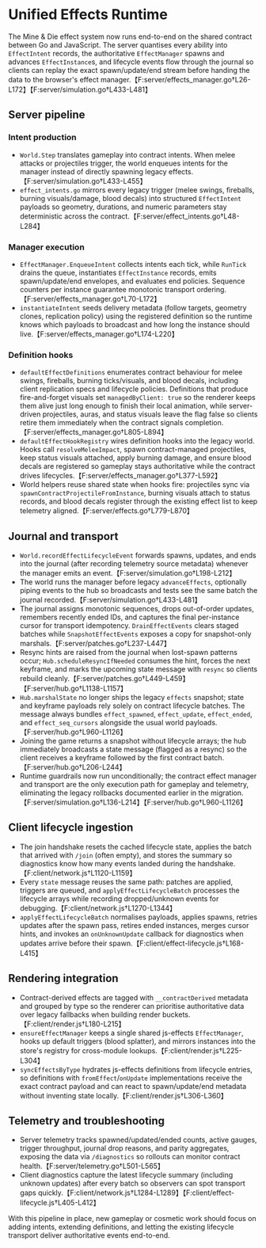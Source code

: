 # Unified Effects Runtime

The Mine & Die effect system now runs end-to-end on the shared contract between
Go and JavaScript. The server quantises every ability into `EffectIntent`
records, the authoritative `EffectManager` spawns and advances
`EffectInstance`s, and lifecycle events flow through the journal so clients can
replay the exact spawn/update/end stream before handing the data to the
browser's effect manager.【F:server/effects_manager.go†L26-L172】【F:server/simulation.go†L433-L481】

## Server pipeline

### Intent production
- `World.Step` translates gameplay into contract intents. When melee attacks or
  projectiles trigger, the world enqueues intents for the manager instead of
  directly spawning legacy effects.【F:server/simulation.go†L433-L455】
- `effect_intents.go` mirrors every legacy trigger (melee swings, fireballs,
  burning visuals/damage, blood decals) into structured `EffectIntent`
  payloads so geometry, durations, and numeric parameters stay deterministic
  across the contract.【F:server/effect_intents.go†L48-L284】

### Manager execution
- `EffectManager.EnqueueIntent` collects intents each tick, while
  `RunTick` drains the queue, instantiates `EffectInstance` records, emits
  spawn/update/end envelopes, and evaluates end policies. Sequence counters per
  instance guarantee monotonic transport ordering.【F:server/effects_manager.go†L70-L172】
- `instantiateIntent` seeds delivery metadata (follow targets, geometry clones,
  replication policy) using the registered definition so the runtime knows which
  payloads to broadcast and how long the instance should live.【F:server/effects_manager.go†L174-L220】

### Definition hooks
- `defaultEffectDefinitions` enumerates contract behaviour for melee swings,
  fireballs, burning ticks/visuals, and blood decals, including client
  replication specs and lifecycle policies. Definitions that produce
  fire-and-forget visuals set `managedByClient: true` so the renderer keeps
  them alive just long enough to finish their local animation, while
  server-driven projectiles, auras, and status visuals leave the flag false so
  clients retire them immediately when the contract signals completion.【F:server/effects_manager.go†L805-L894】
- `defaultEffectHookRegistry` wires definition hooks into the legacy world.
  Hooks call `resolveMeleeImpact`, spawn contract-managed projectiles, keep
  status visuals attached, apply burning damage, and ensure blood decals are
  registered so gameplay stays authoritative while the contract drives
  lifecycles.【F:server/effects_manager.go†L377-L592】
- World helpers reuse shared state when hooks fire: projectiles sync via
  `spawnContractProjectileFromInstance`, burning visuals attach to status
  records, and blood decals register through the existing effect list to keep
  telemetry aligned.【F:server/effects.go†L779-L870】

## Journal and transport

- `World.recordEffectLifecycleEvent` forwards spawns, updates, and ends into the
  journal (after recording telemetry source metadata) whenever the manager emits
  an event.【F:server/simulation.go†L198-L212】
- The world runs the manager before legacy `advanceEffects`, optionally piping
  events to the hub so broadcasts and tests see the same batch the journal
  recorded.【F:server/simulation.go†L433-L481】
- The journal assigns monotonic sequences, drops out-of-order updates, remembers
  recently ended IDs, and captures the final per-instance cursor for transport
  idempotency. `DrainEffectEvents` clears staged batches while
  `SnapshotEffectEvents` exposes a copy for snapshot-only marshals.【F:server/patches.go†L237-L447】
- Resync hints are raised from the journal when lost-spawn patterns occur;
  `Hub.scheduleResyncIfNeeded` consumes the hint, forces the next keyframe, and
  marks the upcoming state message with `resync` so clients rebuild cleanly.【F:server/patches.go†L449-L459】【F:server/hub.go†L1138-L1157】
- `Hub.marshalState` no longer ships the legacy `effects` snapshot; state and
  keyframe payloads rely solely on contract lifecycle batches. The message
  always bundles `effect_spawned`, `effect_update`, `effect_ended`, and
  `effect_seq_cursors` alongside the usual world payloads.【F:server/hub.go†L960-L1126】
- Joining the game returns a snapshot without lifecycle arrays; the hub
  immediately broadcasts a state message (flagged as a resync) so the client
  receives a keyframe followed by the first contract batch.【F:server/hub.go†L206-L244】
- Runtime guardrails now run unconditionally; the contract effect manager and
  transport are the only execution path for gameplay and telemetry, eliminating
  the legacy rollbacks documented earlier in the migration.【F:server/simulation.go†L136-L214】【F:server/hub.go†L960-L1126】

## Client lifecycle ingestion

- The join handshake resets the cached lifecycle state, applies the batch that
  arrived with `/join` (often empty), and stores the summary so diagnostics know
  how many events landed during the handshake.【F:client/network.js†L1120-L1159】
- Every `state` message reuses the same path: patches are applied, triggers are
  queued, and `applyEffectLifecycleBatch` processes the lifecycle arrays while
  recording dropped/unknown events for debugging.【F:client/network.js†L1270-L1344】
- `applyEffectLifecycleBatch` normalises payloads, applies spawns, retries
  updates after the spawn pass, retires ended instances, merges cursor hints,
  and invokes an `onUnknownUpdate` callback for diagnostics when updates arrive
  before their spawn.【F:client/effect-lifecycle.js†L168-L415】

## Rendering integration

- Contract-derived effects are tagged with `__contractDerived` metadata and
  grouped by type so the renderer can prioritise authoritative data over legacy
  fallbacks when building render buckets.【F:client/render.js†L180-L215】
- `ensureEffectManager` keeps a single shared js-effects `EffectManager`, hooks
  up default triggers (blood splatter), and mirrors instances into the store's
  registry for cross-module lookups.【F:client/render.js†L225-L304】
- `syncEffectsByType` hydrates js-effects definitions from lifecycle entries, so
  definitions with `fromEffect`/`onUpdate` implementations receive the exact
  contract payload and can react to spawn/update/end metadata without inventing
  state locally.【F:client/render.js†L306-L360】

## Telemetry and troubleshooting

- Server telemetry tracks spawned/updated/ended counts, active gauges, trigger
  throughput, journal drop reasons, and parity aggregates, exposing the data via
  `/diagnostics` so rollouts can monitor contract health.【F:server/telemetry.go†L501-L565】
- Client diagnostics capture the latest lifecycle summary (including unknown
  updates) after every batch so observers can spot transport gaps quickly.【F:client/network.js†L1284-L1289】【F:client/effect-lifecycle.js†L405-L412】

With this pipeline in place, new gameplay or cosmetic work should focus on
adding intents, extending definitions, and letting the existing lifecycle
transport deliver authoritative events end-to-end.
